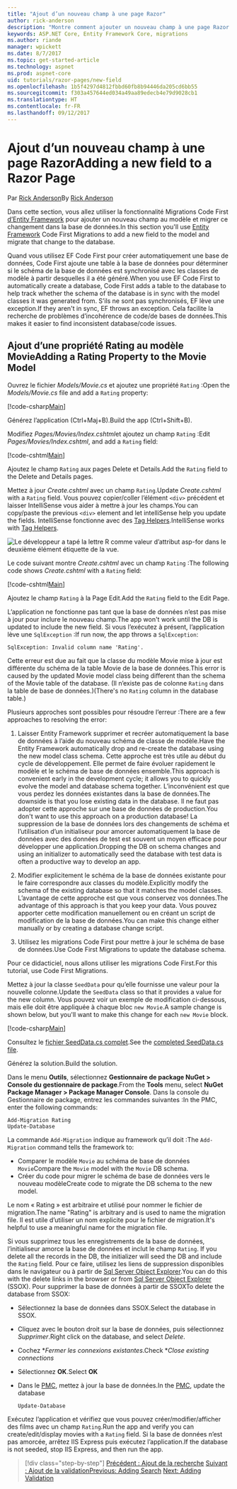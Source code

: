 ```yaml
---
title: "Ajout d’un nouveau champ à une page Razor"
author: rick-anderson
description: "Montre comment ajouter un nouveau champ à une page Razor avec Entity Framework Core"
keywords: ASP.NET Core, Entity Framework Core, migrations
ms.author: riande
manager: wpickett
ms.date: 8/7/2017
ms.topic: get-started-article
ms.technology: aspnet
ms.prod: aspnet-core
uid: tutorials/razor-pages/new-field
ms.openlocfilehash: 1b5f4297d4812fbbd60fb8b94446da205cd6bb55
ms.sourcegitcommit: f303a457644ed034a49aa89edecb4e79d9028cb1
ms.translationtype: HT
ms.contentlocale: fr-FR
ms.lasthandoff: 09/12/2017
---
```

# <a name="adding-a-new-field-to-a-razor-page"></a><span data-ttu-id="80e55-104">Ajout d’un nouveau champ à une page Razor</span><span class="sxs-lookup"><span data-stu-id="80e55-104">Adding a new field to a Razor Page</span></span>

<span data-ttu-id="80e55-105">Par [Rick Anderson](https://twitter.com/RickAndMSFT)</span><span class="sxs-lookup"><span data-stu-id="80e55-105">By [Rick Anderson](https://twitter.com/RickAndMSFT)</span></span>

<span data-ttu-id="80e55-106">Dans cette section, vous allez utiliser la fonctionnalité Migrations Code First [d’Entity Framework](https://docs.microsoft.com/ef/core/get-started/aspnetcore/new-db) pour ajouter un nouveau champ au modèle et migrer ce changement dans la base de données.</span><span class="sxs-lookup"><span data-stu-id="80e55-106">In this section you'll use [Entity Framework](https://docs.microsoft.com/ef/core/get-started/aspnetcore/new-db) Code First Migrations to add a new field to the model and migrate that change to the database.</span></span>

<span data-ttu-id="80e55-107">Quand vous utilisez EF Code First pour créer automatiquement une base de données, Code First ajoute une table à la base de données pour déterminer si le schéma de la base de données est synchronisé avec les classes de modèle à partir desquelles il a été généré.</span><span class="sxs-lookup"><span data-stu-id="80e55-107">When you use EF Code First to automatically create a database, Code First adds a table to the database to help track whether the schema of the database is in sync with the model classes it was generated from.</span></span> <span data-ttu-id="80e55-108">S’ils ne sont pas synchronisés, EF lève une exception.</span><span class="sxs-lookup"><span data-stu-id="80e55-108">If they aren't in sync, EF throws an exception.</span></span> <span data-ttu-id="80e55-109">Cela facilite la recherche de problèmes d’incohérence de code/de bases de données.</span><span class="sxs-lookup"><span data-stu-id="80e55-109">This makes it easier to find inconsistent database/code issues.</span></span>

## <a name="adding-a-rating-property-to-the-movie-model"></a><span data-ttu-id="80e55-110">Ajout d’une propriété Rating au modèle Movie</span><span class="sxs-lookup"><span data-stu-id="80e55-110">Adding a Rating Property to the Movie Model</span></span>

<span data-ttu-id="80e55-111">Ouvrez le fichier *Models/Movie.cs* et ajoutez une propriété `Rating` :</span><span class="sxs-lookup"><span data-stu-id="80e55-111">Open the *Models/Movie.cs* file and add a `Rating` property:</span></span>

[!code-csharp[Main](razor-pages-start/sample/RazorPagesMovie/Models/MovieDateRating.cs?highlight=11&range=7-18)]

<span data-ttu-id="80e55-112">Générez l’application (Ctrl+Maj+B).</span><span class="sxs-lookup"><span data-stu-id="80e55-112">Build the app (Ctrl+Shift+B).</span></span>

<span data-ttu-id="80e55-113">Modifiez *Pages/Movies/Index.cshtml*et ajoutez un champ `Rating` :</span><span class="sxs-lookup"><span data-stu-id="80e55-113">Edit *Pages/Movies/Index.cshtml*, and add a `Rating` field:</span></span>

[!code-cshtml[Main](razor-pages-start/sample/RazorPagesMovie/Pages/Movies/Index.cshtml?highlight=40-42,61-63)]

<span data-ttu-id="80e55-114">Ajoutez le champ `Rating` aux pages Delete et Details.</span><span class="sxs-lookup"><span data-stu-id="80e55-114">Add the `Rating` field to the Delete and Details pages.</span></span>

<span data-ttu-id="80e55-115">Mettez à jour *Create.cshtml* avec un champ `Rating`.</span><span class="sxs-lookup"><span data-stu-id="80e55-115">Update *Create.cshtml* with a `Rating` field.</span></span> <span data-ttu-id="80e55-116">Vous pouvez copier/coller l’élément `<div>` précédent et laisser IntelliSense vous aider à mettre à jour les champs.</span><span class="sxs-lookup"><span data-stu-id="80e55-116">You can copy/paste the previous `<div>` element and let intelliSense help you update the fields.</span></span> <span data-ttu-id="80e55-117">IntelliSense fonctionne avec des [Tag Helpers](xref:mvc/views/tag-helpers/intro).</span><span class="sxs-lookup"><span data-stu-id="80e55-117">IntelliSense works with [Tag Helpers](xref:mvc/views/tag-helpers/intro).</span></span>

![Le développeur a tapé la lettre R comme valeur d’attribut asp-for dans le deuxième élément étiquette de la vue.](new-field/_static/cr.png)

<span data-ttu-id="80e55-121">Le code suivant montre *Create.cshtml* avec un champ `Rating` :</span><span class="sxs-lookup"><span data-stu-id="80e55-121">The following code shows *Create.cshtml* with a `Rating` field:</span></span>

[!code-cshtml[Main](razor-pages-start/sample/RazorPagesMovie/Pages/Movies/Create.cshtml?highlight=31-35)]

<span data-ttu-id="80e55-122">Ajoutez le champ `Rating` à la Page Edit.</span><span class="sxs-lookup"><span data-stu-id="80e55-122">Add the `Rating` field to the Edit Page.</span></span>

<span data-ttu-id="80e55-123">L’application ne fonctionne pas tant que la base de données n’est pas mise à jour pour inclure le nouveau champ.</span><span class="sxs-lookup"><span data-stu-id="80e55-123">The app won't work until the DB is updated to include the new field.</span></span> <span data-ttu-id="80e55-124">Si vous l’exécutez à présent, l’application lève une `SqlException` :</span><span class="sxs-lookup"><span data-stu-id="80e55-124">If run now, the app throws a `SqlException`:</span></span>

`SqlException: Invalid column name 'Rating'.`

<span data-ttu-id="80e55-125">Cette erreur est due au fait que la classe du modèle Movie mise à jour est différente du schéma de la table Movie de la base de données.</span><span class="sxs-lookup"><span data-stu-id="80e55-125">This error is caused by the updated Movie model class being different than the schema of the Movie table of the database.</span></span> <span data-ttu-id="80e55-126">(Il n’existe pas de colonne `Rating` dans la table de base de données.)</span><span class="sxs-lookup"><span data-stu-id="80e55-126">(There's no `Rating` column in the database table.)</span></span>

<span data-ttu-id="80e55-127">Plusieurs approches sont possibles pour résoudre l’erreur :</span><span class="sxs-lookup"><span data-stu-id="80e55-127">There are a few approaches to resolving the error:</span></span>

1. <span data-ttu-id="80e55-128">Laisser Entity Framework supprimer et recréer automatiquement la base de données à l’aide du nouveau schéma de classe de modèle.</span><span class="sxs-lookup"><span data-stu-id="80e55-128">Have the Entity Framework automatically drop and re-create the database using  the new model class schema.</span></span> <span data-ttu-id="80e55-129">Cette approche est très utile au début du cycle de développement. Elle permet de faire évoluer rapidement le modèle et le schéma de base de données ensemble.</span><span class="sxs-lookup"><span data-stu-id="80e55-129">This approach is convenient early in the development cycle; it allows you to quickly evolve the model and database schema together.</span></span> <span data-ttu-id="80e55-130">L’inconvénient est que vous perdez les données existantes dans la base de données.</span><span class="sxs-lookup"><span data-stu-id="80e55-130">The downside is that you lose existing data in the database.</span></span> <span data-ttu-id="80e55-131">Il ne faut pas adopter cette approche sur une base de données de production.</span><span class="sxs-lookup"><span data-stu-id="80e55-131">You don't want to use this approach on a production database!</span></span> <span data-ttu-id="80e55-132">La suppression de la base de données lors des changements de schéma et l’utilisation d’un initialiseur pour amorcer automatiquement la base de données avec des données de test est souvent un moyen efficace pour développer une application.</span><span class="sxs-lookup"><span data-stu-id="80e55-132">Dropping the DB on schema changes and using an initializer to automatically seed the database with test data is often a productive way to develop an app.</span></span>

2. <span data-ttu-id="80e55-133">Modifier explicitement le schéma de la base de données existante pour le faire correspondre aux classes du modèle.</span><span class="sxs-lookup"><span data-stu-id="80e55-133">Explicitly modify the schema of the existing database so that it matches the model classes.</span></span> <span data-ttu-id="80e55-134">L’avantage de cette approche est que vous conservez vos données.</span><span class="sxs-lookup"><span data-stu-id="80e55-134">The advantage of this approach is that you keep your data.</span></span> <span data-ttu-id="80e55-135">Vous pouvez apporter cette modification manuellement ou en créant un script de modification de la base de données.</span><span class="sxs-lookup"><span data-stu-id="80e55-135">You can make this change either manually or by creating a database change script.</span></span>

3. <span data-ttu-id="80e55-136">Utilisez les migrations Code First pour mettre à jour le schéma de base de données.</span><span class="sxs-lookup"><span data-stu-id="80e55-136">Use Code First Migrations to update the database schema.</span></span>

<span data-ttu-id="80e55-137">Pour ce didacticiel, nous allons utiliser les migrations Code First.</span><span class="sxs-lookup"><span data-stu-id="80e55-137">For this tutorial, use Code First Migrations.</span></span>

<span data-ttu-id="80e55-138">Mettez à jour la classe `SeedData` pour qu’elle fournisse une valeur pour la nouvelle colonne.</span><span class="sxs-lookup"><span data-stu-id="80e55-138">Update the `SeedData` class so that it provides a value for the new column.</span></span> <span data-ttu-id="80e55-139">Vous pouvez voir un exemple de modification ci-dessous, mais elle doit être appliquée à chaque bloc `new Movie`.</span><span class="sxs-lookup"><span data-stu-id="80e55-139">A sample change is shown below, but you'll want to make this change for each `new Movie` block.</span></span>

[!code-csharp[Main](razor-pages-start/sample/RazorPagesMovie/Models/SeedDataRating.cs?name=snippet1&highlight=6)]

<span data-ttu-id="80e55-140">Consultez le [fichier SeedData.cs complet](https://github.com/aspnet/Docs/blob/master/aspnetcore/tutorials/razor-pages/razor-pages-start/sample/RazorPagesMovie/Models/SeedDataRating.cs).</span><span class="sxs-lookup"><span data-stu-id="80e55-140">See the [completed SeedData.cs file](https://github.com/aspnet/Docs/blob/master/aspnetcore/tutorials/razor-pages/razor-pages-start/sample/RazorPagesMovie/Models/SeedDataRating.cs).</span></span>

<span data-ttu-id="80e55-141">Générez la solution.</span><span class="sxs-lookup"><span data-stu-id="80e55-141">Build the solution.</span></span>

<a name="pmc"></a>

<span data-ttu-id="80e55-142">Dans le menu **Outils**, sélectionnez **Gestionnaire de package NuGet > Console du gestionnaire de package**.</span><span class="sxs-lookup"><span data-stu-id="80e55-142">From the **Tools** menu, select **NuGet Package Manager > Package Manager Console**.</span></span>
<span data-ttu-id="80e55-143">Dans la console du Gestionnaire de package, entrez les commandes suivantes :</span><span class="sxs-lookup"><span data-stu-id="80e55-143">In the PMC, enter the following commands:</span></span>

```PMC
Add-Migration Rating
Update-Database
```

<span data-ttu-id="80e55-144">La commande `Add-Migration` indique au framework qu’il doit :</span><span class="sxs-lookup"><span data-stu-id="80e55-144">The `Add-Migration` command tells the framework to:</span></span>

* <span data-ttu-id="80e55-145">Comparer le modèle `Movie` au schéma de base de données `Movie`</span><span class="sxs-lookup"><span data-stu-id="80e55-145">Compare the `Movie` model with the `Movie` DB schema.</span></span>
* <span data-ttu-id="80e55-146">Créer du code pour migrer le schéma de base de données vers le nouveau modèle</span><span class="sxs-lookup"><span data-stu-id="80e55-146">Create code to migrate the DB schema to the new model.</span></span>

<span data-ttu-id="80e55-147">Le nom « Rating » est arbitraire et utilisé pour nommer le fichier de migration.</span><span class="sxs-lookup"><span data-stu-id="80e55-147">The name "Rating" is arbitrary and is used to name the migration file.</span></span> <span data-ttu-id="80e55-148">Il est utile d’utiliser un nom explicite pour le fichier de migration.</span><span class="sxs-lookup"><span data-stu-id="80e55-148">It's helpful to use a meaningful name for the migration file.</span></span>

<span data-ttu-id="80e55-149"><a name="ssox"></a> Si vous supprimez tous les enregistrements de la base de données, l’initialiseur amorce la base de données et inclut le champ `Rating`.</span><span class="sxs-lookup"><span data-stu-id="80e55-149"><a name="ssox"></a> If you delete all the records in the DB, the initializer will seed the DB and include the `Rating` field.</span></span> <span data-ttu-id="80e55-150">Pour ce faire, utilisez les liens de suppression disponibles dans le navigateur ou à partir de [Sql Server Object Explorer](xref:tutorials/razor-pages/sql#ssox).</span><span class="sxs-lookup"><span data-stu-id="80e55-150">You can do this with the delete links in the browser or from [Sql Server Object Explorer](xref:tutorials/razor-pages/sql#ssox) (SSOX).</span></span> <span data-ttu-id="80e55-151">Pour supprimer la base de données à partir de SSOX</span><span class="sxs-lookup"><span data-stu-id="80e55-151">To delete the database from SSOX:</span></span>

* <span data-ttu-id="80e55-152">Sélectionnez la base de données dans SSOX.</span><span class="sxs-lookup"><span data-stu-id="80e55-152">Select the database in SSOX.</span></span>
* <span data-ttu-id="80e55-153">Cliquez avec le bouton droit sur la base de données, puis sélectionnez *Supprimer*.</span><span class="sxs-lookup"><span data-stu-id="80e55-153">Right click on the database, and select *Delete*.</span></span>
* <span data-ttu-id="80e55-154">Cochez **Fermer les connexions existantes*.</span><span class="sxs-lookup"><span data-stu-id="80e55-154">Check **Close existing connections*</span></span>
* <span data-ttu-id="80e55-155">Sélectionnez **OK**.</span><span class="sxs-lookup"><span data-stu-id="80e55-155">Select **OK**</span></span>
* <span data-ttu-id="80e55-156">Dans le [PMC](xref:tutorials/razor-pages/new-field#pmc), mettez à jour la base de données.</span><span class="sxs-lookup"><span data-stu-id="80e55-156">In the [PMC](xref:tutorials/razor-pages/new-field#pmc), update the database</span></span> 

    ```PMC
    Update-Database
    ```

<span data-ttu-id="80e55-157">Exécutez l’application et vérifiez que vous pouvez créer/modifier/afficher des films avec un champ `Rating`.</span><span class="sxs-lookup"><span data-stu-id="80e55-157">Run the app and verify you can create/edit/display movies with a `Rating` field.</span></span> <span data-ttu-id="80e55-158">Si la base de données n’est pas amorcée, arrêtez IIS Express puis exécutez l’application.</span><span class="sxs-lookup"><span data-stu-id="80e55-158">If the database is not seeded, stop IIS Express, and then run the app.</span></span>

>[!div class="step-by-step"]
<span data-ttu-id="80e55-159">[Précédent : Ajout de la recherche](xref:tutorials/razor-pages/search)
[Suivant : Ajout de la validation](xref:tutorials/razor-pages/validation)</span><span class="sxs-lookup"><span data-stu-id="80e55-159">[Previous: Adding Search](xref:tutorials/razor-pages/search)
[Next: Adding Validation](xref:tutorials/razor-pages/validation)</span></span>
